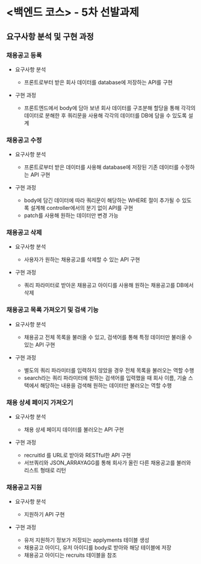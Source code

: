 # <백엔드 코스> - 5차 선발과제

## 요구사항 분석 및 구현 과정

### 채용공고 등록

- 요구사항 분석

  - 프론트로부터 받은 회사 데이터를 database에 저장하는 API를 구현

- 구현 과정
  - 프론트엔드에서 body에 담아 보낸 회사 데이터를 구조분해 할당을 통해 각각의 데이터로 분해한 후 쿼리문을 사용해 각각의 데이터를 DB에 담을 수 있도록 설계

### 채용공고 수정

- 요구사항 분석

  - 프론트로부터 받은 데이터를 사용해 database에 저장된 기존 데이터를 수정하는 API 구현

- 구현 과정
  - body에 담긴 데이터에 따라 쿼리문이 해당하는 WHERE 절이 추가될 수 있도록 설계해 controller에서의 분기 없이 API를 구현
  - patch를 사용해 원하는 데이터만 변경 가능

### 채용공고 삭제

- 요구사항 분석

  - 사용자가 원하는 채용공고를 삭제할 수 있는 API 구현

- 구현 과정
  - 쿼리 파라미터로 받아온 채용공고 아이디를 사용해 원하는 채용공고를 DB에서 삭제

### 채용공고 목록 가져오기 및 검색 기능

- 요구사항 분석

  - 채용공고 전체 목록을 불러올 수 있고, 검색어를 통해 특정 데이터만 불러올 수 있는 API 구현

- 구현 과정
  - 별도의 쿼리 파라미터를 입력하지 않았을 경우 전체 목록을 불러오는 역할 수행
  - search라는 쿼리 파라미터에 원하는 검색어를 입력했을 때 회사 이름, 기술 스택에서 해당하는 내용을 검색해 원하는 데이터만 불러오는 역할 수행

### 채용 상세 페이지 가져오기

- 요구사항 분석

  - 채용 상세 페이지 데이터를 불러오는 API 구현

- 구현 과정
  - recruitId 를 URL로 받아와 RESTful한 API 구현
  - 서브쿼리와 JSON_ARRAYAGG를 통해 회사가 올린 다른 채용공고를 불러와 리스트 형태로 리턴

### 채용공고 지원

- 요구사항 분석

  - 지원하기 API 구현

- 구현 과정
  - 유저 지원하기 정보가 저장되는 applyments 테이블 생성
  - 채용공고 아이디, 유저 아이디를 body로 받아와 해당 테이블에 저장
  - 채용공고 아이디는 recruits 테이블을 참조
